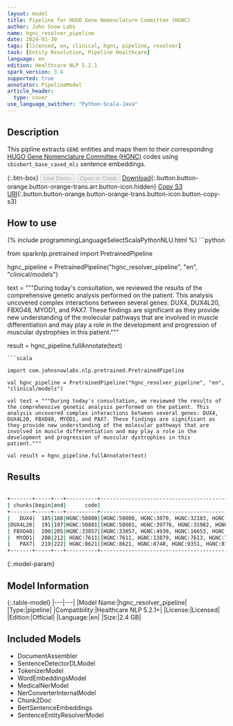 ```yaml
---
layout: model
title: Pipeline for HUGO Gene Nomenclature Committee (HGNC)
author: John Snow Labs
name: hgnc_resolver_pipeline
date: 2024-01-30
tags: [licensed, en, clinical, hgnc, pipeline, resolver]
task: [Entity Resolution, Pipeline Healthcare]
language: en
edition: Healthcare NLP 5.2.1
spark_version: 3.4
supported: true
annotator: PipelineModel
article_header:
  type: cover
use_language_switcher: "Python-Scala-Java"
---
```


## Description

This pipline extracts `GENE` entities and maps them to their corresponding [HUGO Gene Nomenclature Committee (HGNC)](https://www.nlm.nih.gov/research/umls/sourcereleasedocs/current/HGNC/index.html) codes using `sbiobert_base_cased_mli` sentence embeddings.

{:.btn-box}
<button class="button button-orange" disabled>Live Demo</button>
<button class="button button-orange" disabled>Open in Colab</button>
[Download](https://s3.amazonaws.com/auxdata.johnsnowlabs.com/clinical/models/hgnc_resolver_pipeline_en_5.2.1_3.4_1706635360103.zip){:.button.button-orange.button-orange-trans.arr.button-icon.hidden}
[Copy S3 URI](s3://auxdata.johnsnowlabs.com/clinical/models/hgnc_resolver_pipeline_en_5.2.1_3.4_1706635360103.zip){:.button.button-orange.button-orange-trans.button-icon.button-copy-s3}

## How to use



<div class="tabs-box" markdown="1">
{% include programmingLanguageSelectScalaPythonNLU.html %}
```python

from sparknlp.pretrained import PretrainedPipeline

hgnc_pipeline = PretrainedPipeline("hgnc_resolver_pipeline", "en", "clinical/models")

text = """During today's consultation, we reviewed the results of the comprehensive genetic analysis performed on the patient. This analysis uncovered complex interactions between several genes: DUX4, DUX4L20, FBXO48, MYOD1, and PAX7. These findings are significant as they provide new understanding of the molecular pathways that are involved in muscle differentiation and may play a role in the development and progression of muscular dystrophies in this patient."""

result = hgnc_pipeline.fullAnnotate(text)

```
```scala

import com.johnsnowlabs.nlp.pretrained.PretrainedPipeline

val hgnc_pipeline = PretrainedPipeline("hgnc_resolver_pipeline", "en", "clinical/models")

val text = """During today's consultation, we reviewed the results of the comprehensive genetic analysis performed on the patient. This analysis uncovered complex interactions between several genes: DUX4, DUX4L20, FBXO48, MYOD1, and PAX7. These findings are significant as they provide new understanding of the molecular pathways that are involved in muscle differentiation and may play a role in the development and progression of muscular dystrophies in this patient."""

val result = hgnc_pipeline.fullAnnotate(text)

```
</div>

## Results

```bash

+-------+-----+---+----------+--------------------------------------------------+--------------------------------------------------+--------------------------------------------------+
| chunks|begin|end|      code|                                         all_codes|                                       resolutions|                                     all_distances|
+-------+-----+---+----------+--------------------------------------------------+--------------------------------------------------+--------------------------------------------------+
|   DUX4|  185|188|HGNC:50800|[HGNC:50800, HGNC:3070, HGNC:32183, HGNC:38686,...|[DUX4 [double homeobox 4], DUSP4 [dual specific...|[0.0000, 0.0210, 0.0221, 0.0239, 0.0276, 0.0302...|
|DUX4L20|  191|197|HGNC:50801|[HGNC:50801, HGNC:39776, HGNC:31982, HGNC:26230...|[DUX4L20 [double homeobox 4 like 20 (pseudogene...|[0.0000, 0.0696, 0.0698, 0.0744, 0.0756, 0.0767...|
| FBXO48|  200|205|HGNC:33857|[HGNC:33857, HGNC:4930, HGNC:16653, HGNC:13114,...|[FBXO48 [F-box protein 48], ZBTB48 [zinc finger...|[0.0000, 0.0495, 0.0503, 0.0510, 0.0601, 0.0593...|
|  MYOD1|  208|212| HGNC:7611|[HGNC:7611, HGNC:13879, HGNC:7613, HGNC:7582, H...|[MYOD1 [myogenic differentiation 1], MYO1H [myo...|[0.0000, 0.0614, 0.0634, 0.0634, 0.0696, 0.0709...|
|   PAX7|  219|222| HGNC:8621|[HGNC:8621, HGNC:8748, HGNC:9351, HGNC:8792, HG...|[PAX7 [paired box 7], PCSK7 [proprotein convert...|[0.0000, 0.1042, 0.1036, 0.1046, 0.1056, 0.1053...|
+-------+-----+---+----------+--------------------------------------------------+--------------------------------------------------+--------------------------------------------------+

```

{:.model-param}
## Model Information

{:.table-model}
|---|---|
|Model Name:|hgnc_resolver_pipeline|
|Type:|pipeline|
|Compatibility:|Healthcare NLP 5.2.1+|
|License:|Licensed|
|Edition:|Official|
|Language:|en|
|Size:|2.4 GB|

## Included Models

- DocumentAssembler
- SentenceDetectorDLModel
- TokenizerModel
- WordEmbeddingsModel
- MedicalNerModel
- NerConverterInternalModel
- Chunk2Doc
- BertSentenceEmbeddings
- SentenceEntityResolverModel